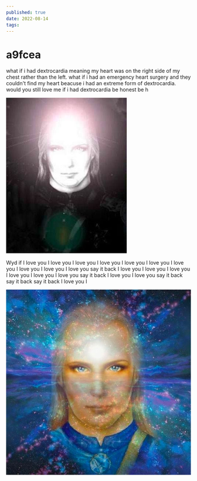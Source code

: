 ```yaml
---
published: true
date: 2022-08-14
tags:
---
```

# a9fcea

what if i had dextrocardia meaning my heart was on the right side of my chest rather than the left. what if i had an emergency heart surgery and they couldn't find my heart beacuse i had an extreme form of dextrocardia. would you still love me if i had dextrocardia be honest be h

![](/images/dextrocardia.png)

Wyd if I Iove you I love you I love you I love you I love you I love you I love you I love you I love you I love you  say it back I love you I love you I love you I love you I love you I love you say it back I love you I love you  say it back say it back say it back I love you I

![](/images/iloveyou.png)


